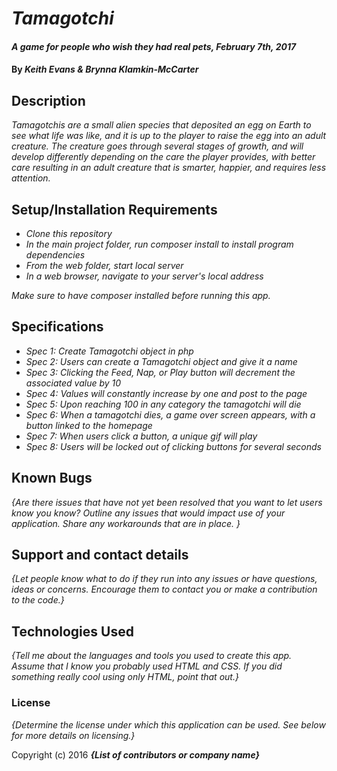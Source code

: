 # _Tamagotchi_

#### _A game for people who wish they had real pets, February 7th, 2017_

#### By _**Keith Evans & Brynna Klamkin-McCarter**_

## Description

_Tamagotchis are a small alien species that deposited an egg on Earth to see what life was like, and it is up to the player to raise the egg into an adult creature. The creature goes through several stages of growth, and will develop differently depending on the care the player provides, with better care resulting in an adult creature that is smarter, happier, and requires less attention._

## Setup/Installation Requirements

* _Clone this repository_
* _In the main project folder, run composer install to install program dependencies_
* _From the web folder, start local server_
* _In a web browser, navigate to your server's local address_

_Make sure to have composer installed before running this app._

## Specifications

* _Spec 1: Create Tamagotchi object in php_
* _Spec 2: Users can create a Tamagotchi object and give it a name_
* _Spec 3: Clicking the Feed, Nap, or Play button will decrement the associated value by 10_
* _Spec 4: Values will constantly increase by one and post to the page_
* _Spec 5: Upon reaching 100 in any category the tamagotchi will die_
* _Spec 6: When a tamagotchi dies, a game over screen appears, with a button linked to the homepage_
* _Spec 7: When users click a button, a unique gif will play_
* _Spec 8: Users will be locked out of clicking buttons for several seconds_

## Known Bugs

_{Are there issues that have not yet been resolved that you want to let users know you know?  Outline any issues that would impact use of your application.  Share any workarounds that are in place. }_

## Support and contact details

_{Let people know what to do if they run into any issues or have questions, ideas or concerns.  Encourage them to contact you or make a contribution to the code.}_

## Technologies Used

_{Tell me about the languages and tools you used to create this app. Assume that I know you probably used HTML and CSS. If you did something really cool using only HTML, point that out.}_

### License

*{Determine the license under which this application can be used.  See below for more details on licensing.}*

Copyright (c) 2016 **_{List of contributors or company name}_**
